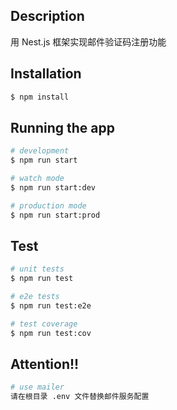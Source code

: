## Description

用 Nest.js 框架实现邮件验证码注册功能

## Installation

```bash
$ npm install
```

## Running the app

```bash
# development
$ npm run start

# watch mode
$ npm run start:dev

# production mode
$ npm run start:prod
```

## Test

```bash
# unit tests
$ npm run test

# e2e tests
$ npm run test:e2e

# test coverage
$ npm run test:cov
```

## Attention!!

```bash
# use mailer
请在根目录 .env 文件替换邮件服务配置
```
